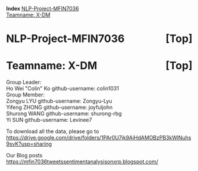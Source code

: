 <a name="index">**Index**</a>
<a href="#0">NLP-Project-MFIN7036</a>  
<a href="#1">Teamname: X-DM</a>  
# <a name="0">NLP-Project-MFIN7036</a><a style="float:right;text-decoration:none;" href="#index">[Top]</a>
# <a name="1">Teamname: X-DM</a><a style="float:right;text-decoration:none;" href="#index">[Top]</a>
Group Leader:\
Ho Wei "Colin" Ko github-username: colin1031\
Group Member:\
Zongyu LYU github-username: Zongyu-Lyu\
Yifeng ZHONG github-username: joyfuljohn\
Shurong WANG github-username: shurong-rbg\
Yi SUN github-username: Levinee7


To download all the data, please go to https://drive.google.com/drive/folders/1PAr0U7jk9AjHdAMOBzPB3kWlNuhs9svK?usp=sharing

Our Blog posts
https://mfin7036tweetssentimentanalysisonxrp.blogspot.com/
